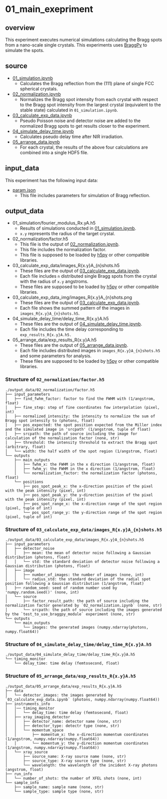 # 01_main_exepriment

## overview
This experiment executes numerical simulations calculating the Bragg spots from a nano-scale single crystals. This experiments uses [BraggPy](https://github.com/Surpris/BraggPy) to simulate the spots.

## source

* [01_simulation.ipynb](./source/01_simulation.ipynb)
    * Calculates the Bragg reflection from the (111) plane of single FCC spherical crystals.
* [02_normalization.ipynb](./source/02_normalization.ipynb)
    * Normalizes the Bragg spot intensity from each crystal with respect to the Bragg spot intensity from the largest crystal (equivalent to the stable state) calculated in `01_simulation.ipynb`.
* [03_calculate_exp_data.ipynb](./source/03_calculate_exp_data.ipynb)
    * Pseudo Poisson noise and detector noise are added to the normalized Bragg spots to get results closer to the experiment.
* [04_simulate_delay_time.ipynb](./source/04_simulate_delay_time.ipynb)
    * Calculates pseudo delay time after NIR irradiation.
* [05_arrange_data.ipynb](./source/05_arrange_data.ipynb)
    * For each crystal, the results of the above four calculations are combined into a single HDF5 file.

## input_data
This experiment has the following input data:

* [param.json](./input_data/param.json)
    * This file includes parameters for simulation of Bragg reflection.

## output_data

* 01_simulation/fourier_modulus_Rx.yA.h5
    * Results of simulations conducted in [01_simulation.ipynb](./source/01_simulation.ipynb).
    * `x.y` represents the radius of the target crystal.
* 02_normalization/factor.h5
    * This file is the output of [02_normalization.ipynb](./source/02_normalization.ipynb).
    * This file includes the normalization factor.
    * This file is supposed to be loaded by [h5py](https://www.h5py.org/) or other compatible libraries.
* 03_calculate_exp_data/images_R{x.y}A_{n}shots.h5
    * These files are the output of [03_calculate_exp_data.ipynb](./source/03_calculate_exp_data.ipynb).
    * Each file includes `n` distributed single Bragg spots from the crystal with the radius of `x.y` angstroms.
    * These files are supposed to be loaded by [h5py](https://www.h5py.org/) or other compatible libraries.
* 03_calculate_exp_data_img/images_R{x.y}A_{n}shots.png
    * These files are the output of [03_calculate_exp_data.ipynb](./source/03_calculate_exp_data.ipynb).
    * Each file shows the summed pattern of the images in `images_R{x.y}A_{n}shots.h5`.
* 04_simulate_delay_time/delay_time_R{x.y}A.h5
    * These files are the output of [04_simulate_delay_time.ipynb](./source/04_simulate_delay_time.ipynb).
    * Each file includes the time delay corresponding to `exp_results_R{x.y}A.h5.`
* 05_arrange_data/exp_results_R{x.y}A.h5
    * These files are the output of [05_arrange_data.ipynb](./source/05_arrange_data.ipynb).
    * Each file includes distributed images in `images_R{x.y}A_{n}shots.h5` and some parameters for analysis.
    * These files are supposed to be loaded by [h5py](https://www.h5py.org/) or other compatible libraries.

### Structure of `02_normalization/factor.h5`

```
./output_data/02_normalization/factor.h5
├── input_parameters
│   ├── find_fwhm_factor: factor to find the FWHM with (1/angstrom, float)
│   ├── fine_step: step of fine coordinates fow interpolation (pixel, int)
│   ├── normalized_intensity: the intensity to normalize the sum of Bragg spot intensity to (photons, float)
│   ├── pos_expected: the spot position expected from the Miller index and the simulated image in 'srcpath' (1/angstrom, tuple of float)
│   ├── srcpath: the path of source including the image for calculation of the normalization factor (none, str)
│   ├── threshold: the intensity threshold to extract the Bragg spot (arbitrary, float)
│   └── width: the half width of the spot region (1/angstrom, float)
└── outputs
    ├── main_outputs
    │   ├── fwhm_x: the FWHM in the x direction (1/angstrom, float)
    │   ├── fwhm_y: the FWHM in the x direction (1/angstrom, float)
    │   └── normalization_factor: the normalization factor (photons, float)
    └── positions
        ├── pos_spot_peak_x: the x-direction position of the pixel with the peak intensity (pixel, int)
        ├── pos_spot_peak_y: the y-direction position of the pixel with the peak intensity (pixel, int)
        ├── pos_spot_range_x: the x-direction range of the spot region (pixel, tuple of int)
        └── pos_spot_range_y: the y-direction range of the spot region (pixel, tuple of int)
```

### Structure of `03_calculate_exp_data/images_R{x.y}A_{n}shots.h5`

```
./output_data/03_calculate_exp_data/images_R{x.y}A_{n}shots.h5
├── input_parameters
│   ├── detector_noise
│   │   ├── mean: the mean of detector noise following a Gaussian distribution (photons, float)
│   │   └── std: the standard deviation of detector noise following a Gaussian distribution (photons, float)
│   ├── image
│   │   ├── number_of_images: the number of images (none, int)
│   │   └── radius_std: the standard deviation of the radial spot position following a Gaussian distribution (1/angstrom, float)
│   ├── random_seed: seed of random number used by 'numpy.random.seed()' (none, int)
│   └── source
│       ├── factor_result_path: the path of source including the normalization factor generated by `02_normalization.ipynb` (none, str)
│       └── srcpath: the path of source including the images generated by the `test_to_use_braggpy_module` experiment (none, str)
└── outputs
    └── main_outputs
        └── images: the generated images (numpy.ndarray(photons, numpy.float64))
```

### Structure of `04_simulate_delay_time/delay_time_R{x.y}A.h5`

```
./output_data/04_simulate_delay_time/delay_time_R{x.y}A.h5
└── timing_monitor
    └── delay_time: time delay (femtosecond, float)
```

### Structure of `05_arrange_data/exp_results_R{x.y}A.h5`

```
./output_data/05_arrange_data/exp_results_R{x.y}A.h5
├── data
│   └── detector_images: the images generated by `03_calculate_exp_data.ipynb` (photons, numpy.ndarray(numpy.float64))
├── instruments_info
│   │── timing_monitor
│   │   └── delay_time: time delay (femtosecond, float)
│   ├── xray_imaging_detector
│   │   ├── detector_name: detector name (none, str)
│   │   ├── detector_type: detectr type (none, str)
│   │   └── momentum_space
│   │       ├── momentum_x: the x-direction momentum coordinates (1/angstrom, numpy.ndarray(numpy.float64))
│   │       └── momentum_y: the y-direction momentum coordinates (1/angstrom, numpy.ndarray(numpy.float64))
│   └── xray_source
│       ├── source_name: X-ray source name (none, str)
│       ├── source_type: X-ray source type (none, str)
│       └── wavelength: the wavelength of the incident X-ray photons (angstrom, float)
├── run_info
│   └── number_of_shots: the number of XFEL shots (none, int)
└── sample_info
    ├── sample_name: sample name (none, str)
    └── sample_type: sample type (none, str)
```
